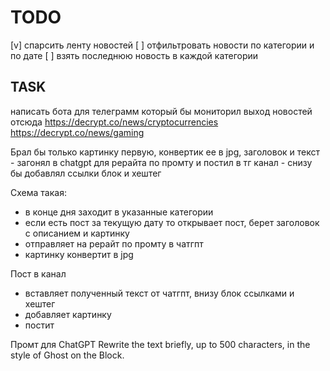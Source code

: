 # TODO
[v] спарсить ленту новостей
[ ] отфильтровать новости по категории и по дате
[ ] взять последнюю новость в каждой категории

## TASK
написать бота для телеграмм который бы мониторил выход новостей отсюда
https://decrypt.co/news/cryptocurrencies
https://decrypt.co/news/gaming

Брал бы только картинку первую, конвертик ее в jpg, заголовок и текст - загонял в chatgpt для рерайта по промту и постил в тг канал - снизу бы добавлял ссылки блок и хештег

Схема такая:
- в конце дня заходит в указанные категории
- если есть пост за текущую дату то открывает пост, берет заголовок с описанием и картинку
- отправляет на рерайт по промту в чатгпт
- картинку конвертит в jpg

Пост в канал
- вставляет полученный текст от чатгпт, внизу блок ссылками и хештег
- добавляет картинку
- постит


Промт для ChatGPT 
Rewrite the text briefly, up to 500 characters, in the style of Ghost on the Block.
